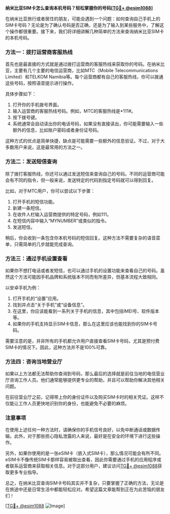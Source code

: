 **纳米比亚SIM卡怎么查询本机号码？轻松掌握你的号码[[TG💪+ @esim1088](https://t.me/s/esim1088)]**

在纳米比亚旅行或者居住的朋友，可能会遇到一个问题：如何查询自己手机上的SIM卡号码？无论是为了确认号码是否正确，还是为了输入到某些服务中，了解这个操作都很重要。接下来，我们将详细讲解几种简单的方法来查询纳米比亚SIM卡的本机号码。

### 方法一：拨打运营商客服热线

首先也是最直接的方式就是通过拨打运营商的客服热线来获取你的号码。在纳米比亚，主要有几个主要的电信运营商，比如MTC（Mobile Telecommunications Limited）和TELKOM Namibia等。每个运营商都有自己的客服热线，你可以拨通这些号码，按照语音提示进行操作。

具体步骤如下：

1. 打开你的手机拨号界面。
2. 输入运营商的客服热线号码。例如，MTC的客服热线是*111#。
3. 按下拨号键。
4. 系统通常会自动读出你的电话号码，如果没有直接读出，你可能需要输入一些额外的信息，比如账户密码或者身份证号码。

这种方式的优点是简单快捷，缺点是可能需要一些额外的信息验证。不过，对于大多数用户来说，这是最常用的方法之一。

### 方法二：发送短信查询

除了拨打客服热线，你还可以通过发送短信来查询自己的号码。不同的运营商可能会有不同的指令，但一般来说，发送特定的代码到指定号码就可以得到回复。

比如，对于MTC用户，你可以尝试以下步骤：

1. 打开手机的短信功能。
2. 新建一条短信。
3. 在收件人栏输入运营商提供的特定号码，例如111。
4. 在短信内容中输入“MYNUMBER”或类似的指令。
5. 发送短信。

稍后，你会收到一条包含你本机号码的短信回复。这种方法不需要复杂的语音菜单，只需简单的几步就能完成查询。

### 方法三：通过手机设置查看

如果你不想打电话或者发短信，也可以通过手机的设置功能来查看自己的号码。虽然这个方法可能因手机品牌和系统版本不同而有所差异，但基本流程大致相同。

以安卓手机为例：

1. 打开手机的“设置”应用。
2. 找到并点击“关于手机”或“设备信息”。
3. 在这里，你应该能看到一系列关于手机的信息，其中包括IMEI号、软件版本等。
4. 如果你的手机支持显示SIM卡信息，那么在这里应该也能找到你的SIM卡号码。

需要注意的是，并非所有的手机都允许用户直接查看SIM卡号码，尤其是预付费SIM卡的情况下。因此，这种方法并不是100%可靠。

### 方法四：咨询当地营业厅

如果以上方法都无法帮助你查询到号码，那么最后的选择就是前往当地的电信营业厅咨询工作人员。他们通常能够提供更专业的帮助，并且可以帮助你解决其他相关问题。

在前往营业厅之前，记得带上你的身份证件以及购买SIM卡时的相关凭证。这样不仅能让工作人员更快地识别你的身份，也能避免不必要的麻烦。

### 注意事项

在使用上述任何一种方法时，请确保你的手机信号良好，以免中断通话或数据传输。此外，对于那些担心隐私泄露的人来说，最好是在安全的环境下进行这些操作。

另外，如果你使用的是一张eSIM卡（嵌入式SIM卡），那么情况可能会有所不同。eSIM卡不像传统SIM卡那样容易被取出查看，因此你需要通过手机的应用程序或者联系运营商来获取相关信息。对于这部分用户，建议访问[TG💪+ @esim1088](https://t.me/s/esim1088)获取更多专业指导。

总之，在纳米比亚查询SIM卡号码其实并不复杂，只要掌握了正确的方法，无论是在旅途中还是日常生活中都能轻松应对。希望这篇文章能帮到正在为此苦恼的朋友们！

[[TG💪+ @esim1088](https://t.me/s/esim1088) ![Image](https://i.postimg.cc/4NQfJmqS/Snipaste-2025-05-13-00-14-12.png)]